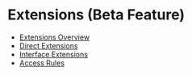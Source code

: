 # Extensions (Beta Feature)

- [Extensions Overview](extend_overview.md)
- [Direct Extensions](direct_extension.md)
- [Interface Extensions](interface_extension.md)
- [Access Rules](access_rules.md)
